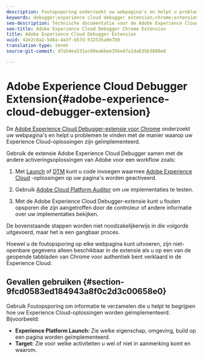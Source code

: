 ```yaml
---
description: Foutopsporing onderzoekt uw webpagina's en helpt u problemen te vinden met de manier waarop uw Experience Cloud-oplossingen zijn geïmplementeerd
keywords: debugger;experience cloud debugger extension;chrome;extension
seo-description: Technische documentatie voor de Adobe Experience Cloud Debugger Chrome Extension - Bekijk uw webpagina's en begrijp problemen met de implementaties van uw Experience Cloud-oplossing
seo-title: Adobe Experience Cloud Debugger Chrome Extension
title: Adobe Experience Cloud Debugger Extension
uuid: 42e2c8a2-548a-4a3f-b57d-532535a0e7b9
translation-type: tm+mt
source-git-commit: d7a54ea531ac09ea6bee356e47a1da835b3880e8

---
```



# Adobe Experience Cloud Debugger Extension{#adobe-experience-cloud-debugger-extension}

De [Adobe Experience Cloud Debugger-extensie voor Chrome](https://chrome.google.com/webstore/detail/adobe-experience-cloud-de/ocdmogmohccmeicdhlhhgepeaijenapj) onderzoekt uw webpagina&#39;s en helpt u problemen te vinden met de manier waarop uw Experience Cloud-oplossingen zijn geïmplementeerd.

Gebruik de extensie Adobe Experience Cloud Debugger samen met de andere activeringsoplossingen van Adobe voor een workflow zoals:

1. Met [Launch](https://docs.adobelaunch.com) of [DTM](https://experiencecloud.adobe.com/resources/help/en_US/dtm/) kunt u code invoegen waarmee [Adobe Experience Cloud](https://marketing.adobe.com/resources/help/en_US/mcloud/) -oplossingen op uw pagina&#39;s worden geactiveerd.

1. Gebruik [Adobe Cloud Platform Auditor](https://experiencecloud.adobe.com/resources/help/en_US/auditor/) om uw implementaties te testen.
1. Met de Adobe Experience Cloud Debugger-extensie kunt u fouten opsporen die zijn aangetroffen door de controleur of andere informatie over uw implementaties bekijken.

De bovenstaande stappen worden niet noodzakelijkerwijs in die volgorde uitgevoerd, maar het is een gangbaar proces.

Hoewel u de foutopsporing op elke webpagina kunt uitvoeren, zijn niet-openbare gegevens alleen beschikbaar in de extensie als u op een van de geopende tabbladen van Chrome voor authentiek bent verklaard in de Experience Cloud.

## Gevallen gebruiken {#section-9fcd0583ed184943a8f0c2d3c00658e0}

Gebruik Foutopsporing om informatie te verzamelen die u helpt te begrijpen hoe uw Experience Cloud-oplossingen worden geïmplementeerd. Bijvoorbeeld:

* **Experience Platform Launch:** Zie welke eigenschap, omgeving, build op een pagina worden geïmplementeerd.
* **Target:** Zie voor welke activiteiten u wel of niet in aanmerking komt en waarom.
